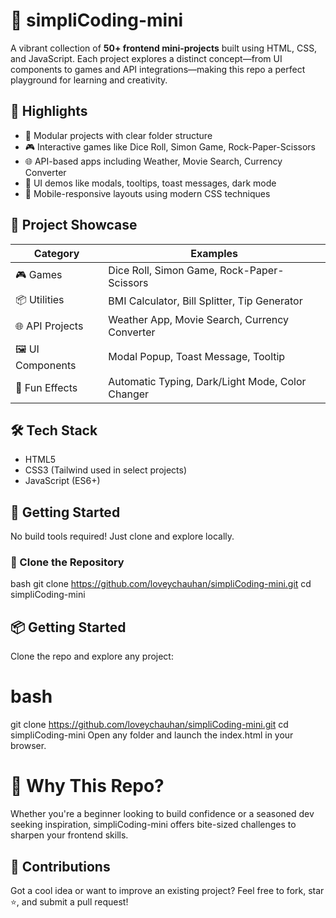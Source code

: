 # 🎨 simpliCoding-mini

A vibrant collection of **50+ frontend mini-projects** built using HTML, CSS, and JavaScript. Each project explores a distinct concept—from UI components to games and API integrations—making this repo a perfect playground for learning and creativity.

## 🚀 Highlights

- 🧩 Modular projects with clear folder structure  
- 🎮 Interactive games like Dice Roll, Simon Game, Rock-Paper-Scissors  
- 🌐 API-based apps including Weather, Movie Search, Currency Converter  
- 🎨 UI demos like modals, tooltips, toast messages, dark mode  
- 📱 Mobile-responsive layouts using modern CSS techniques

## 📁 Project Showcase

| Category         | Examples                                      |
|------------------|-----------------------------------------------|
| 🎮 Games          | Dice Roll, Simon Game, Rock-Paper-Scissors    |
| 📦 Utilities      | BMI Calculator, Bill Splitter, Tip Generator  |
| 🌐 API Projects   | Weather App, Movie Search, Currency Converter |
| 🖼️ UI Components  | Modal Popup, Toast Message, Tooltip           |
| 🧪 Fun Effects    | Automatic Typing, Dark/Light Mode, Color Changer |

## 🛠️ Tech Stack

- HTML5  
- CSS3 (Tailwind used in select projects)  
- JavaScript (ES6+)

## 🧰 Getting Started

No build tools required! Just clone and explore locally.

### 🔧 Clone the Repository

bash
git clone https://github.com/loveychauhan/simpliCoding-mini.git
cd simpliCoding-mini


## 📦 Getting Started
Clone the repo and explore any project:

# bash
git clone https://github.com/loveychauhan/simpliCoding-mini.git
cd simpliCoding-mini
Open any folder and launch the index.html in your browser.

# 🌟 Why This Repo?
Whether you're a beginner looking to build confidence or a seasoned dev seeking inspiration, simpliCoding-mini offers bite-sized challenges to sharpen your frontend skills.

## 🙌 Contributions
Got a cool idea or want to improve an existing project? Feel free to fork, star ⭐, and submit a pull request!
